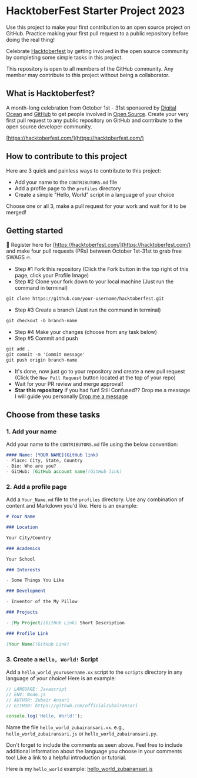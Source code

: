 # HacktoberFest Starter Project 2023


Use this project to make your first contribution to an open source project on GitHub. Practice making your first pull request to a public repository before doing the real thing!

Celebrate [Hacktoberfest](https://hacktoberfest.com/) by getting involved in the open source community by completing some simple tasks in this project.

This repository is open to all members of the GitHub community. Any member may contribute to this project without being a collaborator.



## What is Hacktoberfest?
A month-long celebration from October 1st - 31st sponsored by [Digital Ocean](https://hacktoberfest.digitalocean.com/) and [GitHub](https://github.com/blog/2433-celebrate-open-source-this-october-with-hacktoberfest) to get people involved in [Open Source](https://github.com/open-source). Create your very first pull request to any public repository on GitHub and contribute to the open source developer community.

[https://hacktoberfest.com/](https://hacktoberfest.com/)

## How to contribute to this project
Here are 3 quick and painless ways to contribute to this project:

* Add your name to the `CONTRIBUTORS.md` file
* Add a profile page to the `profiles` directory
* Create a simple "Hello, World" script in a language of your choice

Choose one or all 3, make a pull request for your work and wait for it to be merged!

## Getting started
📢 Register here for [https://hacktoberfest.com/](https://hacktoberfest.com/) and make four pull requests (PRs) between October 1st-31st to grab free SWAGS 🔥.
* Step #1 Fork this repository (Click the Fork button in the top right of this page, click your Profile Image)
* Step #2 Clone your fork down to your local machine (Just run the command in terminal)

```markdown
git clone https://github.com/your-username/hacktoberfest.git
```

* Step #3 Create a branch (Just run the command in terminal)

```markdown
git checkout -b branch-name
```

* Step #4 Make your changes (choose from any task below)
* Step #5 Commit and push

```markdown
git add .
git commit -m 'Commit message'
git push origin branch-name
```

* It's done, now just go to your repository and create a new pull request  (Click the `New Pull Request` button located at the top of your repo)
* Wait for your PR review and merge approval!
* __Star this repository__ if you had fun!
Still Confused?? Drop me a message I will guide you personally 
[Drop me a message](https://www.facebook.com/officialzubairansari)


## Choose from these tasks
### 1. Add your name
Add your name to the `CONTRIBUTORS.md` file using the below convention:

```markdown
#### Name: [YOUR NAME](GitHub link)
- Place: City, State, Country
- Bio: Who are you?
- GitHub: [GitHub account name](GitHub link)
```

### 2. Add a profile page
Add a `Your_Name.md` file to the `profiles` directory. Use any combination of content and Markdown you'd like. Here is an example:

```markdown
# Your Name

### Location

Your City/Country

### Academics

Your School

### Interests

- Some Things You Like

### Development

- Inventor of the My Pillow

### Projects

- [My Project](GitHub Link) Short Description

### Profile Link

[Your Name](GitHub Link)
```

### 3. Create a `Hello, World!` Script
Add a `hello_world_yourusername.xx` script to the `scripts` directory in any language of your choice! Here is an example:

```Javascript
// LANGUAGE: Javascript
// ENV: Node.js
// AUTHOR: Zubair Ansari
// GITHUB: https://github.com/officialzubairansari

console.log('Hello, World!');
```

Name the file `hello_world_zubairansari.xx`. e.g., `hello_world_zubairansari.js` or `hello_world_zubairansari.py`.

Don't forget to include the comments as seen above. Feel free to include additional information about the language you choose in your comments too! Like a link to a helpful introduction or tutorial. 

Here is my `hello_world` example: [hello_world_zubairansari.js](https://github.com/officialzubairansari/hacktoberfest/blob/main/scripts/hello_world_zubairansari.js)

